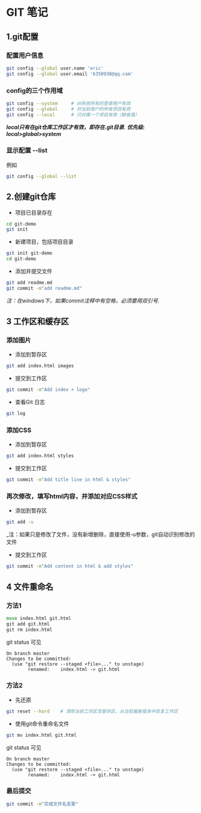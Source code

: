 # GIT 笔记

## 1.git配置

### 配置用户信息

```bash
git config --global user.name 'eric'
git config --global user.email '6350938@qq.com'
```

### config的三个作用域

```bash
git config --system     # 对系统所有的登录用户有效
git config --global     # 对当前用户的所有项目有效
git config --local      # 只对摸一个项目有效（缺省值）
```

___local只有在git仓库工作区才有效，即存在.git目录.___
___优先级: local>global>system___

### 显示配置 --list

例如

```bash
git config --global --list
```

## 2.创建git仓库

- 项目已目录存在

```bash
cd git-demo
git init
```

- 新建项目，包括项目目录

```bash
git init git-demo
cd git-demo
```

- 添加并提交文件

```bash
git add readme.md
git commit -m"add readme.md"
```

_注：在windows下，如果commit注释中有空格，必须要用双引号._

## 3 工作区和缓存区

### 添加图片

- 添加到暂存区

```bash
git add index.html images
```

- 提交到工作区

```bash
git commit -m"Add index + logo"
```

- 查看Git 日志

```bash
git log
```

### 添加CSS

- 添加到暂存区

```bash
git add index.html styles
```

- 提交到工作区

```bash
git commit -m"Add title line in html & styles"
```

### 再次修改，填写html内容，并添加对应CSS样式

- 添加到暂存区

```bash
git add -u
```

_注：如果只是修改了文件，没有新增删除，直接使用-u参数，git自动识别修改的文件

- 提交到工作区

```bash
git commit -m"Add content in html & add styles"
```

## 4 文件重命名

### 方法1

```cmd
move index.html git.html
git add git.html
git rm index.html
```

git status 可见

```console
On branch master
Changes to be committed:
  (use "git restore --staged <file>..." to unstage)
        renamed:    index.html -> git.html
```

### 方法2

- 先还原

```bash
git reset --hard    # 清除当前工作区及暂存区，从当前最新版本中恢复工作区
```

- 使用git命令重命名文件

```bash
git mv index.html git.html
```

git status 可见

```console
On branch master
Changes to be committed:
  (use "git restore --staged <file>..." to unstage)
        renamed:    index.html -> git.html
```

### 最后提交

```bash
git commit -m"完成文件名变更"
```
